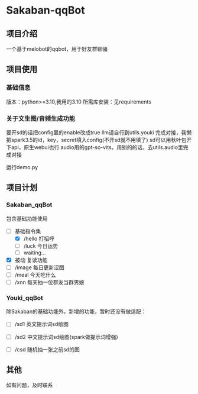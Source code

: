 # Sakaban-qqBot

## 项目介绍
一个基于melobot的qqbot，用于好友群聊骚

## 项目使用
### 基础信息
版本：python>=3.10,我用的3.10
所需库安装：见requirements

### 关于文生图/音频生成功能
要开sd的话把config里的enable改成true
llm请自行到utils.youki 完成对接，我懒
把spark3.5的id，key，secret填入config(不开sd就不用填了)
sd可以用秋叶包开下api，原生webui也行
audio用的gpt-so-vits，用别的的话，去utils.audio里完成对接


运行demo.py

## 项目计划
### Sakaban_qqBot
包含基础功能使用
- [ ] 基础指令集
    - [x] /hello 打招呼
    - [ ] /luck 今日运势
    - [ ] waiting...
- [x] 被动 复读功能
- [ ] /image 每日更新涩图
- [ ] /meal 今天吃什么
- [ ] /xnn 每天抽一位群友当群男娘

### Youki_qqBot
除Sakaban的基础功能外，新增的功能，暂时还没有做适配：
- [ ] /sd1 英文提示词sd绘图
- [ ] /sd2 中文提示词sd绘图(spark做提示词增强)
- [ ] /csd 随机抽一张之前sd的图


## 其他
如有问题，及时联系